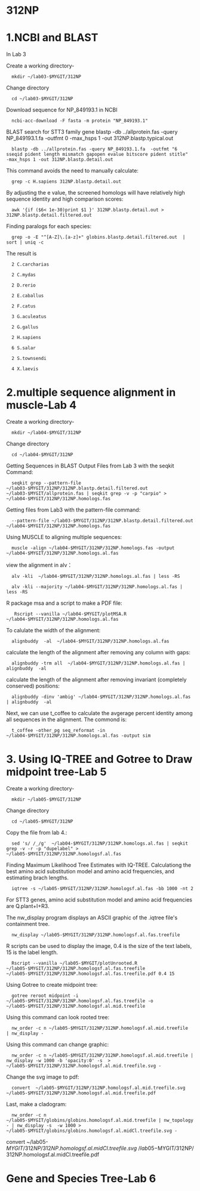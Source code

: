 # 312NP
# 1.NCBI and BLAST

In Lab 3

Create a working directory-

      mkdir ~/lab03-$MYGIT/312NP

Change directory

      cd ~/lab03-$MYGIT/312NP

Download sequence for NP_849193.1 in NCBI

      ncbi-acc-download -F fasta -m protein "NP_849193.1"

BLAST search for STT3 family gene 
      blastp -db ../allprotein.fas -query NP_849193.1.fa -outfmt 0 -max_hsps 1 -out 312NP.blastp.typical.out

      blastp -db ../allprotein.fas -query NP_849193.1.fa  -outfmt "6 sseqid pident length mismatch gapopen evalue bitscore pident stitle"  -max_hsps 1 -out 312NP.blastp.detail.out

This command avoids the need to manually calculate:

      grep -c H.sapiens 312NP.blastp.detail.out

By adjusting the e value, the screened homologs will have relatively high sequence identity and high comparison scores:

      awk '{if ($6< 1e-30)print $1 }' 312NP.blastp.detail.out > 312NP.blastp.detail.filtered.out

Finding paralogs for each species:

      grep -o -E "^[A-Z]\.[a-z]+" globins.blastp.detail.filtered.out  | sort | uniq -c

The result is 

      2 C.carcharias

      2 C.mydas

      2 D.rerio

      2 E.caballus

      2 F.catus

      3 G.aculeatus

      2 G.gallus

      2 H.sapiens

      6 S.salar

      2 S.townsendi

      4 X.laevis

# 2.multiple sequence alignment in muscle-Lab 4 

Create a working directory-

      mkdir ~/lab04-$MYGIT/312NP

Change directory

      cd ~/lab04-$MYGIT/312NP

Getting Sequences in BLAST Output Files from Lab 3 with the seqkit Command:

      seqkit grep --pattern-file ~/lab03-$MYGIT/312NP/312NP.blastp.detail.filtered.out ~/lab03-$MYGIT/allprotein.fas | seqkit grep -v -p "carpio" > ~/lab04-$MYGIT/312NP/312NP.homologs.fas

Getting files from Lab3 with the pattern-file command:

      --pattern-file ~/lab03-$MYGIT/312NP/312NP.blastp.detail.filtered.out ~/lab04-$MYGIT/312NP/312NP.homologs.fas

 Using MUSCLE to aligning multiple sequences:

      muscle -align ~/lab04-$MYGIT/312NP/312NP.homologs.fas -output ~/lab04-$MYGIT/312NP/312NP.homologs.al.fas

view the alignment in alv：

      alv -kli  ~/lab04-$MYGIT/312NP/312NP.homologs.al.fas | less -RS

      alv -kli --majority ~/lab04-$MYGIT/312NP/312NP.homologs.al.fas | less -RS

R package msa and a script to make a PDF file:

       Rscript --vanilla ~/lab04-$MYGIT/plotMSA.R  ~/lab04-$MYGIT/312NP/312NP.homologs.al.fas

To calulate the width of the alignment:

      alignbuddy  -al  ~/lab04-$MYGIT/312NP/312NP.homologs.al.fas

calculate the length of the alignment after removing any column with gaps:

      alignbuddy -trm all  ~/lab04-$MYGIT/312NP/312NP.homologs.al.fas | alignbuddy  -al

calculate the length of the alignment after removing invariant (completely conserved) positions:

      alignbuddy -dinv 'ambig' ~/lab04-$MYGIT/312NP/312NP.homologs.al.fas | alignbuddy  -al
 
Next, we can use t_coffee to calculate the avgerage percent identity among all sequences in the alignment. The commond is: 

      t_coffee -other_pg seq_reformat -in ~/lab04-$MYGIT/312NP/312NP.homologs.al.fas -output sim

# 3. Using IQ-TREE and Gotree to Draw midpoint tree-Lab 5

Create a working directory-

      mkdir ~/lab05-$MYGIT/312NP

Change directory

      cd ~/lab05-$MYGIT/312NP

Copy the file from lab 4.:

      sed 's/ /_/g'  ~/lab04-$MYGIT/312NP/312NP.homologs.al.fas | seqkit grep -v -r -p "dupelabel" >  ~/lab05-$MYGIT/312NP/312NP.homologsf.al.fas

Finding Maximum Likelihood Tree Estimates with IQ-TREE. Calculationg the best amino acid substitution model and amino acid frequencies, and estimating brach lengths. 

      iqtree -s ~/lab05-$MYGIT/312NP/312NP.homologsf.al.fas -bb 1000 -nt 2 

For STT3 genes, amino acid substitution model and amino acid frequencies are Q.plant+I+R3.

The nw_display program displays an ASCII graphic of the .iqtree file's containment tree.
      
      nw_display ~/lab05-$MYGIT/312NP/312NP.homologsf.al.fas.treefile

R scripts can be used to display the image, 0.4 is the size of the text labels, 15 is the label length.

      Rscript --vanilla ~/lab05-$MYGIT/plotUnrooted.R  ~/lab05-$MYGIT/312NP/312NP.homologsf.al.fas.treefile ~/lab05-$MYGIT/312NP/312NP.homologsf.al.fas.treefile.pdf 0.4 15

Using Gotree to create midpoint tree:

      gotree reroot midpoint -i ~/lab05-$MYGIT/312NP/312NP.homologsf.al.fas.treefile -o ~/lab05-$MYGIT/312NP/312NP.homologsf.al.mid.treefile

Using this command can look rooted tree:

      nw_order -c n ~/lab05-$MYGIT/312NP/312NP.homologsf.al.mid.treefile  | nw_display -

Using this command can change graphic:

      nw_order -c n ~/lab05-$MYGIT/312NP/312NP.homologsf.al.mid.treefile | nw_display -w 1000 -b 'opacity:0' -s  >  ~/lab05-$MYGIT/312NP/312NP.homologsf.al.mid.treefile.svg -

Change the svg image to pdf:

      convert  ~/lab05-$MYGIT/312NP/312NP.homologsf.al.mid.treefile.svg  ~/lab05-$MYGIT/312NP/312NP.homologsf.al.mid.treefile.pdf

Last, make a cladogram:

      nw_order -c n ~/lab05-$MYGIT/globins/globins.homologsf.al.mid.treefile | nw_topology - | nw_display -s  -w 1000 > ~/lab05-$MYGIT/globins/globins.homologsf.al.midCl.treefile.svg -

convert ~/lab05-$MYGIT/312NP/312NP.homologsf.al.midCl.treefile.svg ~/lab05-$MYGIT/312NP/312NP.homologsf.al.midCl.treefile.pdf

# Gene and Species Tree-Lab 6







